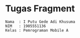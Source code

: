 # Tugas Fragment

```
Nama  : I Putu Gede Adi Khusuma
NIM   : 1905551136
Kelas : Pemrograman Mobile A
```



